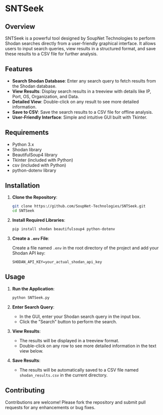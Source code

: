 # SNTSeek

## Overview

SNTSeek is a powerful tool designed by SoupNet Technologies to perform Shodan searches directly from a user-friendly graphical interface. It allows users to input search queries, view results in a structured format, and save these results to a CSV file for further analysis.

## Features

- **Search Shodan Database**: Enter any search query to fetch results from the Shodan database.
- **View Results**: Display search results in a treeview with details like IP, Port, OS, Organization, and Data.
- **Detailed View**: Double-click on any result to see more detailed information.
- **Save to CSV**: Save the search results to a CSV file for offline analysis.
- **User-Friendly Interface**: Simple and intuitive GUI built with Tkinter.

## Requirements

- Python 3.x
- Shodan library
- BeautifulSoup4 library
- Tkinter (included with Python)
- csv (included with Python)
- python-dotenv library

## Installation

1. **Clone the Repository**:

    ```sh
    git clone https://github.com/SoupNet-Technologies/SNTSeek.git
    cd SNTSeek
    ```

2. **Install Required Libraries**:

    ```sh
    pip install shodan beautifulsoup4 python-dotenv
    ```

3. **Create a `.env` File**:

    Create a file named `.env` in the root directory of the project and add your Shodan API key:

    ```env
    SHODAN_API_KEY=your_actual_shodan_api_key
    ```

## Usage

1. **Run the Application**:

    ```sh
    python SNTSeek.py
    ```

2. **Enter Search Query**:

    - In the GUI, enter your Shodan search query in the input box.
    - Click the "Search" button to perform the search.

3. **View Results**:

    - The results will be displayed in a treeview format.
    - Double-click on any row to see more detailed information in the text view below.

4. **Save Results**:

    - The results will be automatically saved to a CSV file named `shodan_results.csv` in the current directory.

## Contributing

Contributions are welcome! Please fork the repository and submit pull requests for any enhancements or bug fixes.
